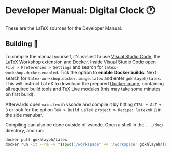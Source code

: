 # Developer Manual:  Digital Clock 🕐

These are the LaTeX sources for the Developer Manual.

## Building 🔨

To compile the manual yourself, it's easiest to use [Visual Studio Code](https://code.visualstudio.com/), the [LaTeX Workshop](https://marketplace.visualstudio.com/items?itemName=James-Yu.latex-workshop) extension and [Docker](https://www.docker.com/). Inside Visual Studio Code open `File > Preferences > Settings` and search for `latex-workshop.docker.enabled`. Tick the option to **enable Docker builds**. Next search for `latex-workshop.docker.image.latex` and enter `gokhlayeh/latex`. This will instruct LaTeX to download the prepared [Docker image](https://hub.docker.com/repository/docker/gokhlayeh/latex), containing all required build tools and TeX Live modules (this may take some minutes on first build).

Afterwards open `main.tex` in vscode and compile it by hitting `CTRL + ALT + B` or look for the option `TeX > Build LaTeX project > Recipe: latexmk 🔁` in the side menubar.

Compiling can also be done outside of vscode. Open a shell in the `.../doc/` directory, and run:

```sh
docker pull gokhlayeh/latex
docker run -it --rm -v "$(pwd):/workspace" -w '/workspace' gokhlayeh/latex latexmk -out-dir=build
```
